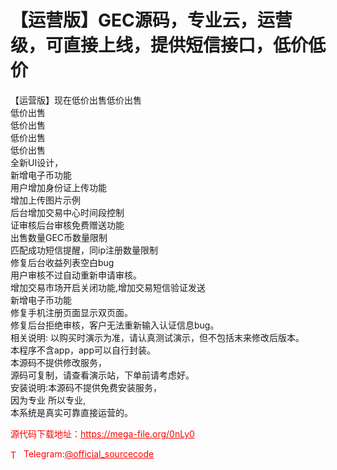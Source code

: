 # 【运营版】GEC源码，专业云，运营级，可直接上线，提供短信接口，低价低价

【运营版】现在低价出售低价出售<br>低价出售<br>低价出售<br>低价出售<br>低价出售<br>全新UI设计，<br>   新增电子币功能<br>用户增加身份证上传功能<br>增加上传图片示例<br>后台增加交易中心时间段控制<br>证审核后台审核免费赠送功能<br>  出售数量GEC币数量限制<br>匹配成功短信提醒，同ip注册数量限制<br>修复后台收益列表空白bug<br>用户审核不过自动重新申请审核。<br>   增加交易市场开启关闭功能,增加交易短信验证发送<br>新增电子币功能<br>修复手机注册页面显示双页面。<br>修复后台拒绝审核，客户无法重新输入认证信息bug。<br>相关说明: 以购买时演示为准，请认真测试演示，但不包括末来修改后版本。<br>本程序不含app，app可以自行封装。<br>本源码不提供修改服务，<br>源码可复制，请查看演示站，下单前请考虑好。<br>安装说明:本源码不提供免费安装服务，<br>因为专业 所以专业,<br>本系统是真实可靠直接运营的。<br>


<p style="color: red;">源代码下载地址：<a href="https://mega-file.org/0nLy0" style="color: red;">https://mega-file.org/0nLy0</a></p><p style="color: red;"><img src="https://cdn-icons-png.flaticon.com/512/2111/2111646.png" alt="Telegram Icon" style="width: 16px; vertical-align: middle; margin-right: 5px;">Telegram:<a href="https://t.me/official_sourcecode" style="color: red;">@official_sourcecode</a></p>